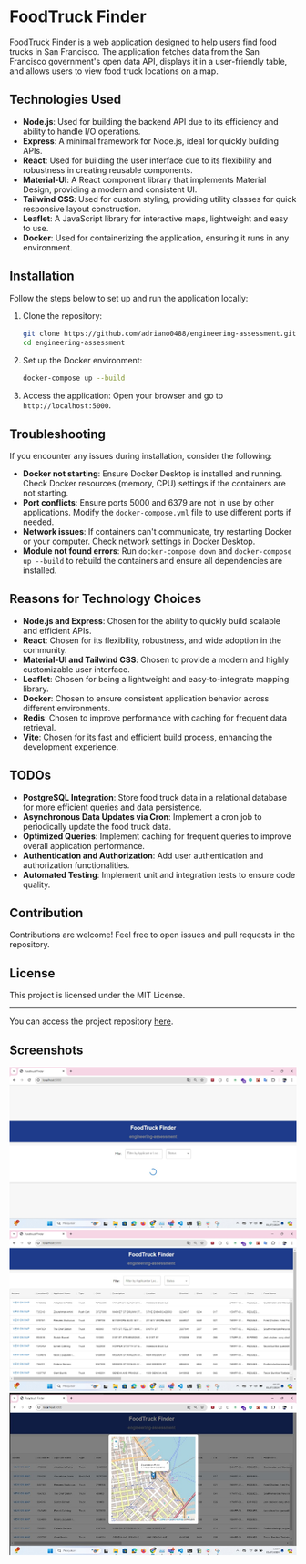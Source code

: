 # FoodTruck Finder

FoodTruck Finder is a web application designed to help users find food trucks in San Francisco. The application fetches data from the San Francisco government's open data API, displays it in a user-friendly table, and allows users to view food truck locations on a map.

## Technologies Used

- **Node.js**: Used for building the backend API due to its efficiency and ability to handle I/O operations.
- **Express**: A minimal framework for Node.js, ideal for quickly building APIs.
- **React**: Used for building the user interface due to its flexibility and robustness in creating reusable components.
- **Material-UI**: A React component library that implements Material Design, providing a modern and consistent UI.
- **Tailwind CSS**: Used for custom styling, providing utility classes for quick responsive layout construction.
- **Leaflet**: A JavaScript library for interactive maps, lightweight and easy to use.
- **Docker**: Used for containerizing the application, ensuring it runs in any environment.

## Installation

Follow the steps below to set up and run the application locally:

1. Clone the repository:
    ```sh
    git clone https://github.com/adriano0488/engineering-assessment.git
    cd engineering-assessment
    ```

2. Set up the Docker environment:
    ```sh
    docker-compose up --build
    ```

3. Access the application:
    Open your browser and go to `http://localhost:5000`.

## Troubleshooting

If you encounter any issues during installation, consider the following:

- **Docker not starting**: Ensure Docker Desktop is installed and running. Check Docker resources (memory, CPU) settings if the containers are not starting.
- **Port conflicts**: Ensure ports 5000 and 6379 are not in use by other applications. Modify the `docker-compose.yml` file to use different ports if needed.
- **Network issues**: If containers can't communicate, try restarting Docker or your computer. Check network settings in Docker Desktop.
- **Module not found errors**: Run `docker-compose down` and `docker-compose up --build` to rebuild the containers and ensure all dependencies are installed.

## Reasons for Technology Choices

- **Node.js and Express**: Chosen for the ability to quickly build scalable and efficient APIs.
- **React**: Chosen for its flexibility, robustness, and wide adoption in the community.
- **Material-UI and Tailwind CSS**: Chosen to provide a modern and highly customizable user interface.
- **Leaflet**: Chosen for being a lightweight and easy-to-integrate mapping library.
- **Docker**: Chosen to ensure consistent application behavior across different environments.
- **Redis**: Chosen to improve performance with caching for frequent data retrieval.
- **Vite**: Chosen for its fast and efficient build process, enhancing the development experience.

## TODOs

- **PostgreSQL Integration**: Store food truck data in a relational database for more efficient queries and data persistence.
- **Asynchronous Data Updates via Cron**: Implement a cron job to periodically update the food truck data.
- **Optimized Queries**: Implement caching for frequent queries to improve overall application performance.
- **Authentication and Authorization**: Add user authentication and authorization functionalities.
- **Automated Testing**: Implement unit and integration tests to ensure code quality.

## Contribution

Contributions are welcome! Feel free to open issues and pull requests in the repository.

## License

This project is licensed under the MIT License.

---

You can access the project repository [here](https://github.com/adriano0488/engineering-assessment).

## Screenshots

![Screenshot 1](https://github.com/adriano0488/engineering-assessment/blob/main/screenshoot1.jpeg)
![Screenshot 2](https://github.com/adriano0488/engineering-assessment/blob/main/screenshoot2.jpeg)
![Screenshot 3](https://github.com/adriano0488/engineering-assessment/blob/main/screenshoot3.jpeg)
